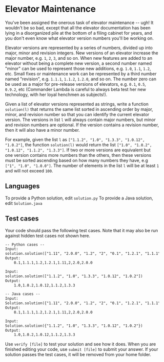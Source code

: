 # Elevator Maintenance

You've been assigned the onerous task of elevator maintenance -- ugh! It wouldn't be so bad, except that all the elevator documentation has been lying in a disorganized pile at the bottom of a filing cabinet for years, and you don't even know what elevator version numbers you'll be working on. 

Elevator versions are represented by a series of numbers, divided up into major, minor and revision integers. New versions of an elevator increase the major number, e.g. `1`, `2`, `3`, and so on. When new features are added to an elevator without being a complete new version, a second number named "minor" can be used to represent those new additions, e.g. `1.0`, `1.1`, `1.2`, etc. Small fixes or maintenance work can be represented by a third number named "revision", e.g. `1.1.1`, `1.1.2`, `1.2.0`, and so on. The number zero can be used as a major for pre-release versions of elevators, e.g. `0.1`, `0.5`, `0.9.2`, etc (Commander Lambda is careful to always beta test her new technology, with her loyal henchmen as subjects!).

Given a list of elevator versions represented as strings, write a function `solution(l)` that returns the same list sorted in ascending order by major, minor, and revision number so that you can identify the current elevator version. The versions in list `l` will always contain major numbers, but minor and revision numbers are optional. If the version contains a revision number, then it will also have a minor number.

For example, given the list `l` as `["1.1.2", "1.0", "1.3.3", "1.0.12", "1.0.2"]`, the function `solution(l)` would return the list `["1.0", "1.0.2", "1.0.12", "1.1.2", "1.3.3"]`. If two or more versions are equivalent but one version contains more numbers than the others, then these versions must be sorted ascending based on how many numbers they have, e.g `["1", "1.0", "1.0.0"]`. The number of elements in the list `l` will be at least `1` and will not exceed `100`.

## Languages

To provide a Python solution, edit `solution.py`
To provide a Java solution, edit `Solution.java`

## Test cases

Your code should pass the following test cases.
Note that it may also be run against hidden test cases not shown here.

```txt
-- Python cases --
Input:
solution.solution(["1.11", "2.0.0", "1.2", "2", "0.1", "1.2.1", "1.1.1", "2.0"])
Output:
    0.1,1.1.1,1.2,1.2.1,1.11,2,2.0,2.0.0

Input:
solution.solution(["1.1.2", "1.0", "1.3.3", "1.0.12", "1.0.2"])
Output:
    1.0,1.0.2,1.0.12,1.1.2,1.3.3

-- Java cases --
Input:
Solution.solution({"1.11", "2.0.0", "1.2", "2", "0.1", "1.2.1", "1.1.1", "2.0"})
Output:
    0.1,1.1.1,1.2,1.2.1,1.11,2,2.0,2.0.0

Input:
Solution.solution({"1.1.2", "1.0", "1.3.3", "1.0.12", "1.0.2"})
Output:
    1.0,1.0.2,1.0.12,1.1.2,1.3.3
```

Use `verify [file]` to test your solution and see how it does. When you are finished editing your code, use `submit [file]` to submit your answer. If your solution passes the test cases, it will be removed from your home folder.
